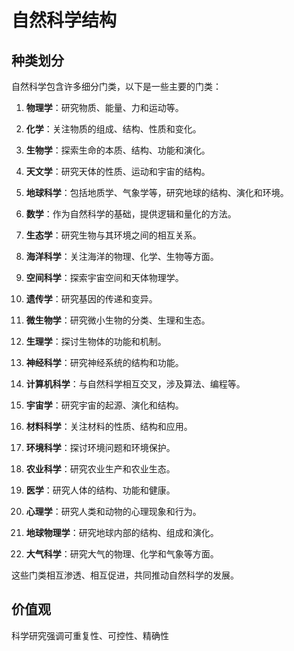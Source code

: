 # 自然科学结构

## 种类划分

自然科学包含许多细分门类，以下是一些主要的门类：
1. **物理学**：研究物质、能量、力和运动等。
2. **化学**：关注物质的组成、结构、性质和变化。
3. **生物学**：探索生命的本质、结构、功能和演化。
4. **天文学**：研究天体的性质、运动和宇宙的结构。
5. **地球科学**：包括地质学、气象学等，研究地球的结构、演化和环境。
6. **数学**：作为自然科学的基础，提供逻辑和量化的方法。
7. **生态学**：研究生物与其环境之间的相互关系。
8. **海洋科学**：关注海洋的物理、化学、生物等方面。
9. **空间科学**：探索宇宙空间和天体物理学。
10. **遗传学**：研究基因的传递和变异。
11. **微生物学**：研究微小生物的分类、生理和生态。
12. **生理学**：探讨生物体的功能和机制。
13. **神经科学**：研究神经系统的结构和功能。
14. **计算机科学**：与自然科学相互交叉，涉及算法、编程等。

1. **宇宙学**：研究宇宙的起源、演化和结构。
2. **材料科学**：关注材料的性质、结构和应用。
3. **环境科学**：探讨环境问题和环境保护。
4. **农业科学**：研究农业生产和农业生态。
5. **医学**：研究人体的结构、功能和健康。
6. **心理学**：研究人类和动物的心理现象和行为。
7. **地球物理学**：研究地球内部的结构、组成和演化。
8. **大气科学**：研究大气的物理、化学和气象等方面。

这些门类相互渗透、相互促进，共同推动自然科学的发展。



## 价值观
科学研究强调可重复性、可控性、精确性
